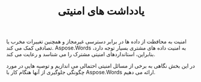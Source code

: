 ﻿---
title: یادداشت های امنیتی
second_title: Aspose.Words برای Java
articleTitle: یادداشت های امنیتی
linktitle: یادداشت های امنیتی
type: docs
description: "Aspose.Words برای Java استانداردهای امنیتی مشترک را برای اطمینان از سطح بالایی از امنیت داده ها به رسمیت می شناسد و رعایت می کند. به مسائل امنیتی احتمالی و توصیه هایی در مورد چگونگی اجتناب از آنها نگاه کنید."
weight: 120
url: /fa/java/security/
timestamp: 2024-01-27-14-07-04
---

امنیت به محافظت از داده ها در برابر دسترسی غیرمجاز و همچنین تغییرات مخرب یا تصادفی کمک می کند. Aspose.Words به امنیت داده های مشتری بسیار توجه دارد، بنابراین، استانداردهای امنیتی مشترک را می شناسد و رعایت می کند.

در این بخش نگاهی به برخی از مسائل امنیتی احتمالی می اندازیم و توصیه هایی در مورد چگونگی جلوگیری از آنها هنگام کار با Aspose.Words ارائه می دهیم.
